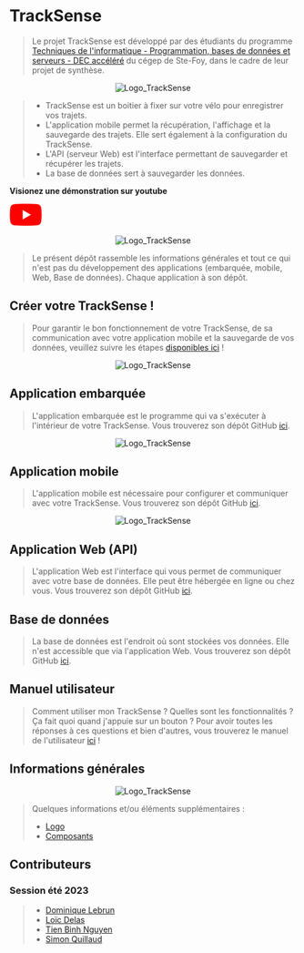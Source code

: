 
# TrackSense 

> Le projet TrackSense est développé par des étudiants du programme [Techniques de l'informatique - Programmation, bases de données et serveurs - DEC accéléré](https://dfc.csfoy.ca/retourner-aux-etudes/programmes-a-temps-plein/informatique/techniques-de-linformatique-programmation-bases-de-donnees-et-serveurs-dec-accelere/) du cégep de Ste-Foy, dans le cadre de leur projet de synthèse.

<p align="center">
    <img src="./Logo/Logo TS Noir.jpg" alt="Logo_TrackSense" width="200"/>
</p>

> - TrackSense est un boitier à fixer sur votre vélo pour enregistrer vos trajets.
> - L'application mobile permet la récupération, l'affichage et la sauvegarde des trajets. Elle sert également à la configuration du TrackSense.
> - L'API (serveur Web) est l'interface permettant de sauvegarder et récupérer les trajets.
> - La base de données sert à sauvegarder les données.

**Visionez une démonstration sur youtube**

[![Youtube Video](./Images/Youtube_logo.png)](https://youtu.be/xw6XdrmhHGA) 

<p align="center">
    <img src="./Images/On_the_road.gif" alt="Logo_TrackSense" width="200"/>
</p>


> Le présent dépôt rassemble les informations générales et tout ce qui n'est pas du développement des applications (embarquée, mobile, Web, Base de données). Chaque application à son dépôt.

## Créer votre TrackSense !

> Pour garantir le bon fonctionnement de votre TrackSense, de sa communication avec votre application mobile et la sauvegarde de vos données, veuillez suivre les étapes [disponibles ici](https://github.com/DFC-Informatique-Cegep-de-Sainte-Foy/TrackSense/wiki) !

<p align="center">
    <img src="./Images/TS_ready.jpg" alt="Logo_TrackSense" width="200"/>
</p>

## Application embarquée


> L'application embarquée est le programme qui va s'exécuter à l'intérieur de votre TrackSense.
> Vous trouverez son dépôt GitHub [ici](https://github.com/DFC-Informatique-Cegep-de-Sainte-Foy/420-W57-SF_E23_4394_TrackSense_AppEmbarque).

<p align="center">
    <img src="./Images/On_the_bike.jpg" alt="Logo_TrackSense" width="200"/>
</p>

## Application mobile

> L'application mobile est nécessaire pour configurer et communiquer avec votre TrackSense.
> Vous trouverez son dépôt GitHub [ici](https://github.com/DFC-Informatique-Cegep-de-Sainte-Foy/420-W57-SF_E23_4394_TrackSense_AppMobile).

<p align="center">
    <img src="./Images/trackSenseAppDemo.gif" alt="Logo_TrackSense" width="200"/>
</p>

## Application Web (API)

> L'application Web est l'interface qui vous permet de communiquer avec votre base de données. Elle peut être hébergée en ligne ou chez vous.
> Vous trouverez son dépôt GitHub [ici](https://github.com/DFC-Informatique-Cegep-de-Sainte-Foy/420-W57-SF_E23_4394_TrackSense_ServeurWeb).

## Base de données

> La base de données est l'endroit où sont stockées vos données. Elle n'est accessible que via l'application Web.
> Vous trouverez son dépôt GitHub [ici](https://github.com/DFC-Informatique-Cegep-de-Sainte-Foy/420-W57-SF_E23_4394_TrackSense_BD).

## Manuel utilisateur

> Comment utiliser mon TrackSense ? Quelles sont les fonctionnalités ? Ça fait quoi quand j'appuie sur un bouton ?
> Pour avoir toutes les réponses à ces questions et bien d'autres, vous trouverez le manuel de l'utilisateur [ici](https://github.com/DFC-Informatique-Cegep-de-Sainte-Foy/TrackSense/wiki/Manuel) !  

## Informations générales

<p align="center">
    <img src="./Logo/Logo TS Blanc.jpg" alt="Logo_TrackSense" width="200"/>
</p>

> Quelques informations et/ou éléments supplémentaires :
> - [Logo](./TrackSense/tree/main/Logo/)
> - [Composants](./TrackSense/tree/main/Composants)

## Contributeurs

### Session été 2023

>-  [Dominique Lebrun](https://github.com/dodo-12-37)
>-  [Loïc Delas](https://github.com/LoicDelas)
>-  [Tien Binh Nguyen](https://github.com/binhnguyen84)
>-  [Simon Quillaud](https://github.com/simonquillaud)
